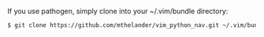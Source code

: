 If you use pathogen, simply clone into your ~/.vim/bundle directory:
```bash
$ git clone https://github.com/mthelander/vim_python_nav.git ~/.vim/bundle/cs_python_vim
```
